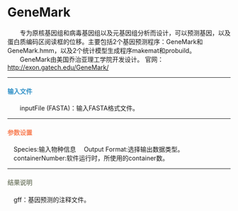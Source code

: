 # GeneMark
　　专为原核基因组和病毒基因组以及元基因组分析而设计，可以预测基因，以及蛋白质编码区阅读框的位移。主要包括2个基因预测程序：GeneMark和GeneMark.hmm，以及2个统计模型生成程序makemat和probuild。
　　GeneMark由美国乔治亚理工学院开发设计。
官网：http://exon.gatech.edu/GeneMark/
    
***
#### **<i class="fa fa-dot-circle-o" aria-hidden="true" style="color:#3090C7"></i><span style="color:#3090C7"> 输入文件**
　　inputFile (FASTA)：输入FASTA格式文件。

***
#### **<i class="fa fa-cog" aria-hidden="true" style="color:#F88158"></i> <span style="color:#F88158">参数设置**
　Species:输入物种信息
　Output Format:选择输出数据类型。
　containerNumber:软件运行时，所使用的container数。

***
#### **<i class="fa fa-file-text" aria-hidden="true" style="color:#848b79"></i><span style="color:#848b79"> 结果说明**
　gff：基因预测的注释文件。
<div style="text-align:center"><img data-src="1.png" width="800px" ></img>
</div>

